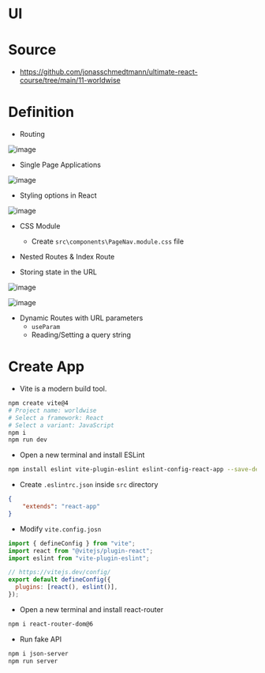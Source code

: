 # UI


# Source
- https://github.com/jonasschmedtmann/ultimate-react-course/tree/main/11-worldwise

# Definition
- Routing

![image](https://github.com/ehsan-ebadi/React/assets/64855572/ee5817da-8268-432f-9eb5-9ca3d0c6e45f)

- Single Page Applications

![image](https://github.com/ehsan-ebadi/React/assets/64855572/28009e3d-72a1-4256-bca7-86e291d583b7)

- Styling options in React

![image](https://github.com/ehsan-ebadi/React/assets/64855572/158c9a1b-5b55-47d2-9dbd-d52d03cb72ee)

- CSS Module
  - Create `src\components\PageNav.module.css` file

- Nested Routes & Index Route

- Storing state in the URL

![image](https://github.com/ehsan-ebadi/React/assets/64855572/fc9f4999-e07f-425f-b995-02fc07955bbd)

![image](https://github.com/ehsan-ebadi/React/assets/64855572/58e81692-e78f-43ec-aeee-0b757aede38d)

- Dynamic Routes with URL parameters
  - `useParam`
  - Reading/Setting a query string

# Create App
- Vite is a modern build tool.
```bash
npm create vite@4
# Project name: worldwise
# Select a framework: React
# Select a variant: JavaScript
npm i
npm run dev
```

- Open a new terminal and install ESLint
```bash
npm install eslint vite-plugin-eslint eslint-config-react-app --save-dev
```

- Create `.eslintrc.json` inside `src` directory
```json
{
    "extends": "react-app"
}
```

- Modify `vite.config.josn`
```javascript
import { defineConfig } from "vite";
import react from "@vitejs/plugin-react";
import eslint from "vite-plugin-eslint";

// https://vitejs.dev/config/
export default defineConfig({
  plugins: [react(), eslint()],
});
```

- Open a new terminal and install react-router
```bash
npm i react-router-dom@6
```

- Run fake API
```bash
npm i json-server
npm run server 
